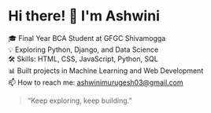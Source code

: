 # Hi there! 👋 I'm Ashwini

🎓 Final Year BCA Student at GFGC Shivamogga  
💡 Exploring Python, Django, and Data Science  
🛠 Skills: HTML, CSS, JavaScript, Python, SQL  
📊 Built projects in Machine Learning and Web Development  
📫 How to reach me: ashwinimurugesh03@gmail.com

> “Keep exploring, keep building.”
